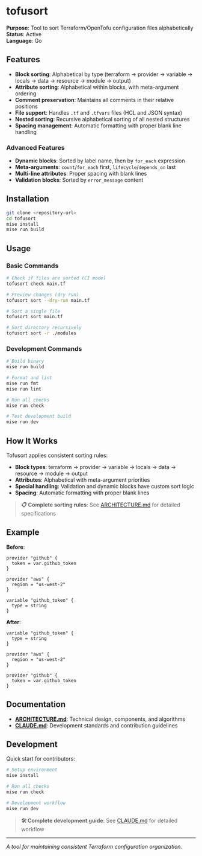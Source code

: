 # tofusort

**Purpose**: Tool to sort Terraform/OpenTofu configuration files alphabetically  
**Status**: Active  
**Language**: Go

## Features

- **Block sorting**: Alphabetical by type (terraform → provider → variable → locals → data → resource → module → output)
- **Attribute sorting**: Alphabetical within blocks, with meta-argument ordering
- **Comment preservation**: Maintains all comments in their relative positions
- **File support**: Handles `.tf` and `.tfvars` files (HCL and JSON syntax)
- **Nested sorting**: Recursive alphabetical sorting of all nested structures
- **Spacing management**: Automatic formatting with proper blank line handling

### Advanced Features

- **Dynamic blocks**: Sorted by label name, then by `for_each` expression
- **Meta-arguments**: `count`/`for_each` first, `lifecycle`/`depends_on` last
- **Multi-line attributes**: Proper spacing with blank lines
- **Validation blocks**: Sorted by `error_message` content

## Installation

```bash
git clone <repository-url>
cd tofusort
mise install
mise run build
```

## Usage

### Basic Commands

```bash
# Check if files are sorted (CI mode)
tofusort check main.tf

# Preview changes (dry run)
tofusort sort --dry-run main.tf

# Sort a single file
tofusort sort main.tf

# Sort directory recursively  
tofusort sort -r ./modules
```

### Development Commands

```bash
# Build binary
mise run build

# Format and lint
mise run fmt
mise run lint

# Run all checks
mise run check

# Test development build
mise run dev
```

## How It Works

Tofusort applies consistent sorting rules:
- **Block types**: terraform → provider → variable → locals → data → resource → module → output
- **Attributes**: Alphabetical with meta-argument priorities
- **Special handling**: Validation and dynamic blocks have custom sort logic
- **Spacing**: Automatic formatting with proper blank lines

> **📋 Complete sorting rules**: See [ARCHITECTURE.md](ARCHITECTURE.md#sorting-algorithm) for detailed specifications

## Example

**Before**:
```hcl
provider "github" {
  token = var.github_token
}

provider "aws" {
  region = "us-west-2"
}

variable "github_token" {
  type = string
}
```

**After**:
```hcl
variable "github_token" {
  type = string
}

provider "aws" {
  region = "us-west-2"
}

provider "github" {
  token = var.github_token
}
```

## Documentation

- **[ARCHITECTURE.md](ARCHITECTURE.md)**: Technical design, components, and algorithms
- **[CLAUDE.md](CLAUDE.md)**: Development standards and contribution guidelines

## Development

Quick start for contributors:

```bash
# Setup environment
mise install

# Run all checks
mise run check

# Development workflow
mise run dev
```

> **🛠️ Complete development guide**: See [CLAUDE.md](CLAUDE.md#development-workflow-standards) for detailed workflow

---

*A tool for maintaining consistent Terraform configuration organization.*
